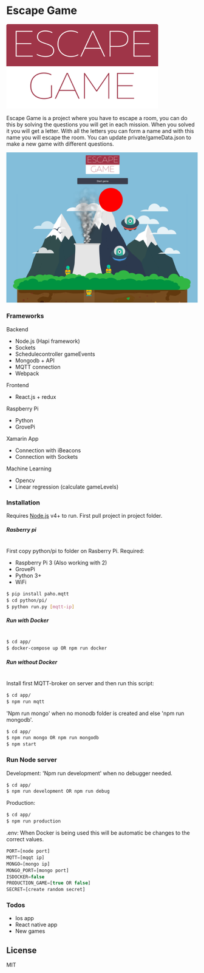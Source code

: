 # Escape Game

<img src="https://github.com/stijnvanhulle/EscapeGame/raw/master/making/logo.png" alt="alt text" width="400">

Escape Game is a project where you have to escape a room, you can do this by solving the questions you will get in each mission. When you solved it you will get a letter. With all the letters you can form a name and with this name you will escape the room. You can update private/gameData.json to make a new game with different questions.

<img src="https://github.com/stijnvanhulle/EscapeGame/raw/master/making/example.png" alt="alt text" width="600">

### Frameworks
Backend
  - Node.js (Hapi framework)
  - Sockets
  - Schedulecontroller gameEvents
  - Mongodb + API
  - MQTT connection
  - Webpack
 
Frontend
- React.js + redux

Raspberry Pi
- Python
- GrovePi

Xamarin App
- Connection with iBeacons
- Connection with Sockets

Machine Learning
- Opencv
- Linear regression (calculate gameLevels)

### Installation
Requires [Node.js](https://nodejs.org/) v4+ to run.
First pull project in project folder.

##### Rasberry pi 
#
First copy python/pi to folder on Rasberry Pi.
Required:
- Raspberry Pi 3 (Also working with 2)
- GrovePi
- Python 3+
- WiFi
```sh
$ pip install paho.mqtt
$ cd python/pi/
$ python run.py [mqtt-ip]
```
##### Run with Docker
#
```sh
$ cd app/
$ docker-compose up OR npm run docker
```
##### Run without Docker
#
Install first MQTT-broker on server and then run this script:
```sh
$ cd app/
$ npm run mqtt
```
'Npm run mongo' when no monodb folder is created and else 'npm run mongodb'.
```sh
$ cd app/
$ npm run mongo OR npm run mongodb
$ npm start
```

### Run Node server
Development:
'Npm run development' when no debugger needed.
```sh
$ cd app/
$ npm run development OR npm run debug
```
Production:
```sh
$ cd app/
$ npm run production
```

.env:
When Docker is being used this will be automatic be changes to the correct values.
```javascript
PORT=[node port]
MQTT=[mqqt ip]
MONGO=[mongo ip]
MONGO_PORT=[mongo port]
ISDOCKER=false
PRODUCTION_GAME=[true OR false]
SECRET=[create random secret]
```



### Todos

 - Ios app
 - React native app
 - New games

License
----

MIT
